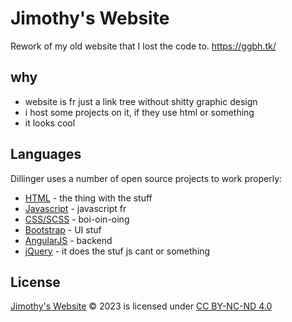 # Jimothy's Website

Rework of my old website that I lost the code to. 
https://ggbh.tk/

## why

- website is fr just a link tree without shitty graphic design
- i host some projects on it, if they use html or something
- it looks cool

## Languages

Dillinger uses a number of open source projects to work properly:

- [HTML](https://www.w3schools.com/html/) - the thing with the stuff
- [Javascript](https://www.javascript.com/) - javascript fr
- [CSS/SCSS](https://www.w3.org/Style/CSS/Overview.en.html) - boi-oin-oing
- [Bootstrap](https://getbootstrap.com/2.0.2/) - UI stuf
- [AngularJS](https://angularjs.org/) - backend
- [jQuery](https://jquery.com/) - it does the stuf js cant or something

## License

[Jimothy's Website](https://ggbh.tk/) © 2023 is licensed under [CC BY-NC-ND 4.0](http://creativecommons.org/licenses/by-nc-nd/4.0/?ref=chooser-v1)
